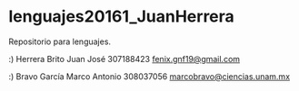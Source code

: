 # lenguajes20161_JuanHerrera
Repositorio para lenguajes.

:)	Herrera Brito Juan José 307188423 fenix.gnf19@gmail.com

:)	Bravo García Marco Antonio 308037056  marcobravo@ciencias.unam.mx
